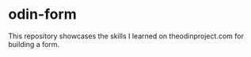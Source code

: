 # odin-form
This repository showcases the skills I learned on theodinproject.com for building a form.
